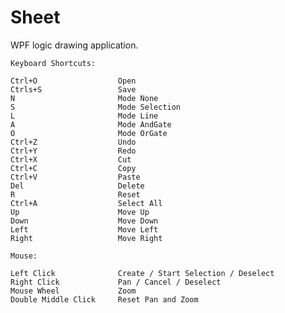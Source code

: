 Sheet
=====

WPF logic drawing application.

	Keyboard Shortcuts:
	
	Ctrl+O			        Open
	Ctrls+S	                Save
	N		                Mode None
	S		                Mode Selection
	L		                Mode Line
	A		                Mode AndGate
	O		                Mode OrGate
	Ctrl+Z	                Undo
	Ctrl+Y	                Redo
	Ctrl+X	                Cut
	Ctrl+C	                Copy
	Ctrl+V	                Paste
	Del		                Delete
	R		                Reset
	Ctrl+A	                Select All
	Up		                Move Up
	Down	                Move Down
	Left	                Move Left
	Right	                Move Right

	Mouse:

	Left Click		        Create / Start Selection / Deselect
	Right Click		        Pan / Cancel / Deselect
	Mouse Wheel		        Zoom
	Double Middle Click	    Reset Pan and Zoom
